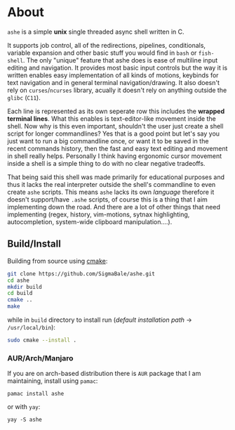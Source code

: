 # About
`ashe` is a simple **unix** single threaded async shell written in C.

It supports job control, all of the redirections, pipelines, conditionals, variable
expansion and other basic stuff you would find in `bash` or `fish-shell`.
The only "unique" feature that ashe does is ease of multiline input editing 
and navigation.
It provides most basic input controls but the way it is written enables easy
implementation of all kinds of motions, keybinds for text navigation and in general
terminal navigation/drawing. It also doesn't rely on `curses`/`ncurses` library, acually
it doesn't rely on anything outside the `glibc` (`C11`).

Each line is represented as its own seperate row this includes the **wrapped terminal lines**.
What this enables is text-editor-like movement inside the shell. Now why is this even
important, shouldn't the user just create a shell script for longer commandlines? Yes that
is a good point but let's say you just want to run a big commandline once, or want it to
be saved in the recent commands history, then the fast and easy text editing and movement
in shell really helps. Personally I think having ergonomic cursor movement inside
a shell is a simple thing to do with no clear negative tradeoffs.

That being said this shell was made primarily for educational purposes and thus it lacks
the real interpreter outside the shell's commandline to even create `ashe` scripts. This
means `ashe` lacks its own _language_ therefore it doesn't support/have `.ashe` scripts, of
course this is a thing that I aim implementing down the road. And there are a lot of
other things that need implementing (regex, history, vim-motions, sytnax highlighting, 
autocompletion, system-wide clipboard manipulation....).

## Build/Install
Building from source using [cmake](https://cmake.org/):
```sh
git clone https://github.com/SigmaBale/ashe.git
cd ashe
mkdir build
cd build
cmake ..
make
```

while in `build` directory to install run (_default installation path_ -> `/usr/local/bin`):
```sh
sudo cmake --install .
```

### AUR/Arch/Manjaro
If you are on arch-based distribution there is `AUR` package that I am maintaining, install using `pamac`:
```
pamac install ashe
```
or with `yay`:
```
yay -S ashe
```
